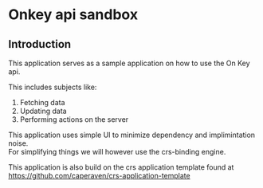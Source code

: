 # Onkey api sandbox

## Introduction

This application serves as a sample application on how to use the On Key api.

This includes subjects like:

1. Fetching data
1. Updating data
1. Performing actions on the server

This application uses simple UI to minimize dependency and implimintation noise.  
For simplifying things we will however use the crs-binding engine.

This application is also build on the crs application template found at  
https://github.com/caperaven/crs-application-template

